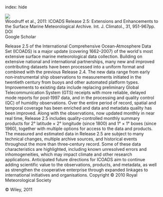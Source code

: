 index: hide

<div class="Citation">
    <div class="Citation-thumb CitationThumb-linked"  data-href="https://doi.org/10.1002/joc.2103">
      <img src="https://static.claimspace.cloud/climate-study-static/refs/thumbs/2/Woodruff_et_al_2011-thumb.png" />
    </div>

  <div class="Citation-body">
    <div class="Citation-text">Woodruff et al., 2011: ICOADS Release 2.5: Extensions and Enhancements to the Surface Marine Meteorological Archive. <span class="Article-journal">Int. J. Climatol., </span><span class="Article-volume">31, </span>951-967pp.</div>
    <div class="Citation-links">
      <div class="CitationLink" data-href="https://doi.org/10.1002/joc.2103">
        <div class="CitationLink-icon CitationLink-Doi"></div>
        <div class="CitationLink-text">DOI</div>
      </div>
      <div class="CitationLink" data-href="https://scholar.google.com/scholar?q=10.1002/joc.2103">
        <div class="CitationLink-icon CitationLink-Scholar"></div>
        <div class="CitationLink-text">Google Scholar</div>
      </div>
    </div>
  </div>
</div>

Release 2.5 of the International Comprehensive Ocean‐Atmosphere Data Set (ICOADS) is a major update (covering 1662–2007) of the world's most extensive surface marine meteorological data collection. Building on extensive national and international partnerships, many new and improved contributing datasets have been processed into a uniform format and combined with the previous Release 2.4. The new data range from early non‐instrumental ship observations to measurements initiated in the twentieth century from buoys and other automated platform types. Improvements to existing data include replacing preliminary Global Telecommunication System (GTS) receipts with more reliable, delayed mode reports for post‐1997 data, and in the processing and quality control (QC) of humidity observations. Over the entire period of record, spatial and temporal coverage has been enriched and data and metadata quality has been improved. Along with the observations, now updated monthly in near real time, Release 2.5 includes quality‐controlled monthly summary products for 2° latitude × 2° longitude (since 1800) and 1° × 1° boxes (since 1960), together with multiple options for access to the data and products. The measured and estimated data in Release 2.5 are subject to many technical changes, multiple archive sources, and historical events throughout the more than three‐century record. Some of these data characteristics are highlighted, including known unresolved errors and inhomogeneities, which may impact climate and other research applications. Anticipated future directions for ICOADS aim to continue adding scientific value to the observations, products, and metadata, as well as strengthen the cooperative enterprise through expanded linkages to international initiatives and organisations. Copyright © 2010 Royal Meteorological Society

<div class="Citation-copy">
&copy; Wiley, 2011
</div>